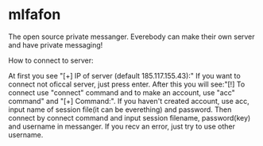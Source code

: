 # mlfafon
The open source private messanger. Everebody can make their own server and have private messaging!


How to connect to server:


At first you see "[+] IP of server (default 185.117.155.43):"
If you want to connect not oficcal server, just press enter.
After this you will see:"[!] To connect use "connect" command and to make an account, use "acc" command" and "[+] Command:".
If you haven't created account, use acc, input name of session file(it can be everething) and password. 
Then connect by connect command and input session filename, password(key) and username in messanger. If you recv an error, just try to use other username.
